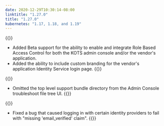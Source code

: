 ```yaml
---
date: 2020-12-29T10:30:14-08:00
linktitle: "1.27.0"
title: "1.27.0"
kubernetes: "1.17, 1.18, and 1.19"
---
```


{{<features>}}
* Added Beta support for the ability to enable and integrate Role Based Access Control for both the KOTS admin console and/or the vendor's application.
* Added the ability to include custom branding for the vendor's application Identity Service login page.
{{</features>}}

{{<changes>}}
* Omitted the top level support bundle directory from the Admin Console troubleshoot file tree UI.
{{</changes>}}

{{<fixes>}}
* Fixed a bug that caused logging in with certain identity providers to fail with "missing 'email_verified' claim".
{{</fixes>}}
